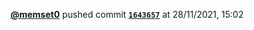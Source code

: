  <a href=https://github.com/memset0><strong>@memset0</strong></a>  pushed commit <a href=https://github.com/memset0/memset0/commit/16436579add3cd5008beed77ac8e37c43ce6835d><strong><code>1643657</code></strong></a>  at 28/11/2021, 15:02 

